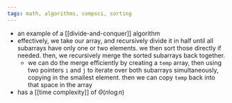 ```yaml
---
tags: math, algorithms, compsci, sorting
---
```


- an example of a [[divide-and-conquer]] algorithm
- effectively, we take our array, and recursively divide it in half until all subarrays have only one or two elements. we then sort those directly if needed. then, we recursively merge the sorted subarrays back together.
	- we can do the merge efficiently by creating a `temp` array, then using two pointers `i` and `j` to iterate over both subarrays simultaneously, copying in the smallest element. then we can copy `temp` back into that space in the array
- has a [[time complexity]] of $\Theta(n \log n)$